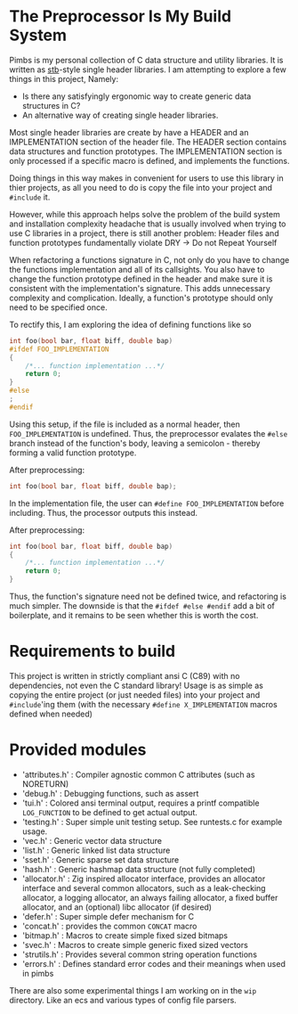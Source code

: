# The **P**reprocessor **I**s **M**y **B**uild **S**ystem

Pimbs is my personal collection of C data structure and utility libraries. It is
written as [stb](https://github.com/nothings/stb)-style single header libraries.
I am attempting to explore a few things in this project, Namely:
- Is there any satisfyingly ergonomic way to create generic data structures in C?
- An alternative way of creating single header libraries. 

Most single header libraries are create by have a HEADER and an IMPLEMENTATION
section of the header file. The HEADER section contains data structures and 
function prototypes. The IMPLEMENTATION section is only processed if a specific 
macro is defined, and implements the functions. 

Doing things in this way makes in convenient for users to use this library in 
thier projects, as all you need to do is copy the file into your project and 
`#include` it.

However, while this approach helps solve the problem of the build system and 
installation complexity headache that is usually involved when trying to use C
libraries in a project, there is still another problem: Header files and 
function prototypes fundamentally violate DRY -> Do not Repeat Yourself

When refactoring a functions signature in C, not only do you have to change the
functions implementation and all of its callsights. You also have to change the
function prototype defined in the header and make sure it is consistent with the
implementation's signature. This adds unnecessary complexity and complication. 
Ideally, a function's prototype should only need to be specified once. 

To rectify this, I am exploring the idea of defining functions like so

```C
int foo(bool bar, float biff, double bap)
#ifdef FOO_IMPLEMENTATION
{
    /*... function implementation ...*/
    return 0;
}
#else
;
#endif
```

Using this setup, if the file is included as a normal header, then 
`FOO_IMPLEMENTATION` is undefined. Thus, the preprocessor evalates the `#else`
branch instead of the function's body, leaving a semicolon - thereby forming
a valid function prototype.

After preprocessing:
```C
int foo(bool bar, float biff, double bap);
```

In the implementation file, the user can `#define FOO_IMPLEMENTATION` before 
including. Thus, the processor outputs this instead.

After preprocessing:
```C
int foo(bool bar, float biff, double bap)
{
    /*... function implementation ...*/
    return 0;
}
```

Thus, the function's signature need not be defined twice, and refactoring is
much simpler. The downside is that the `#ifdef #else #endif` add a bit of 
boilerplate, and it remains to be seen whether this is worth the cost. 

# Requirements to build
This project is written in strictly compliant ansi C (C89) with no dependencies,
not even the C standard library! Usage is as simple as copying the entire project
(or just needed files) into your project and `#include`'ing them (with the 
necessary `#define X_IMPLEMENTATION` macros defined when needed)

# Provided modules

- 'attributes.h' : Compiler agnostic common C attributes (such as NORETURN)
- 'debug.h' : Debugging functions, such as assert
- 'tui.h' : Colored ansi terminal output, requires a printf compatible `LOG_FUNCTION`
    to be defined to get actual output.
- 'testing.h' : Super simple unit testing setup. See runtests.c for example usage.
- 'vec.h' : Generic vector data structure
- 'list.h' : Generic linked list data structure
- 'sset.h' : Generic sparse set data structure
- 'hash.h' : Generic hashmap data structure (not fully completed)
- 'allocator.h' : Zig inspired allocator interface, provides an allocator interface
    and several common allocators, such as a leak-checking allocator, a logging
    allocator, an always failing allocator, a fixed buffer allocator, and an
    (optional) libc allocator (if desired)
- 'defer.h' : Super simple defer mechanism for C
- 'concat.h' : provides the common `CONCAT` macro
- 'bitmap.h' : Macros to create simple fixed sized bitmaps
- 'svec.h' : Macros to create simple generic fixed sized vectors
- 'strutils.h' : Provides several common string operation functions
- 'errors.h' : Defines standard error codes and their meanings when used in pimbs

There are also some experimental things I am working on in the `wip` directory. 
Like an ecs and various types of config file parsers.
